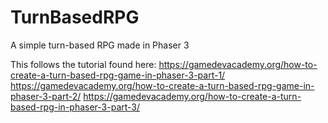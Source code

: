 # TurnBasedRPG
A simple turn-based RPG made in Phaser 3

This follows the tutorial found here:
https://gamedevacademy.org/how-to-create-a-turn-based-rpg-game-in-phaser-3-part-1/
https://gamedevacademy.org/how-to-create-a-turn-based-rpg-game-in-phaser-3-part-2/
https://gamedevacademy.org/how-to-create-a-turn-based-rpg-in-phaser-3-part-3/
